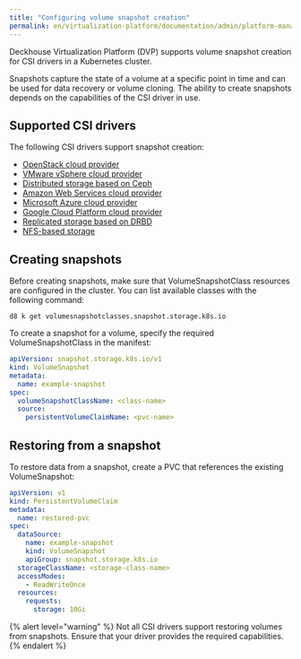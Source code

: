 ```yaml
---
title: "Configuring volume snapshot creation"
permalink: en/virtualization-platform/documentation/admin/platform-management/storage/snapshot-controller.html
---
```


Deckhouse Virtualization Platform (DVP) supports volume snapshot creation for CSI drivers in a Kubernetes cluster.

Snapshots capture the state of a volume at a specific point in time and can be used for data recovery or volume cloning. The ability to create snapshots depends on the capabilities of the CSI driver in use.

## Supported CSI drivers

The following CSI drivers support snapshot creation:

- [OpenStack cloud provider](/products/kubernetes-platform/documentation/v1/modules/cloud-provider-openstack/)
- [VMware vSphere cloud provider](/products/kubernetes-platform/documentation/v1/modules/cloud-provider-vsphere/)
- [Distributed storage based on Ceph](../storage/external/ceph.html)
- [Amazon Web Services cloud provider](/products/kubernetes-platform/documentation/v1/modules/cloud-provider-aws/)
- [Microsoft Azure cloud provider](/products/kubernetes-platform/documentation/v1/modules/cloud-provider-azure/)
- [Google Cloud Platform cloud provider](/products/kubernetes-platform/documentation/v1/modules/cloud-provider-gcp/)
- [Replicated storage based on DRBD](../storage/sds/lvm-replicated.html)
- [NFS-based storage](../storage/external/nfs.html)

## Creating snapshots

Before creating snapshots, make sure that VolumeSnapshotClass resources are configured in the cluster. You can list available classes with the following command:

```shell
d8 k get volumesnapshotclasses.snapshot.storage.k8s.io
```

To create a snapshot for a volume, specify the required VolumeSnapshotClass in the manifest:

```yaml
apiVersion: snapshot.storage.k8s.io/v1
kind: VolumeSnapshot
metadata:
  name: example-snapshot
spec:
  volumeSnapshotClassName: <class-name>
  source:
    persistentVolumeClaimName: <pvc-name>
```

## Restoring from a snapshot

To restore data from a snapshot, create a PVC that references the existing VolumeSnapshot:

```yaml
apiVersion: v1
kind: PersistentVolumeClaim
metadata:
  name: restored-pvc
spec:
  dataSource:
    name: example-snapshot
    kind: VolumeSnapshot
    apiGroup: snapshot.storage.k8s.io
  storageClassName: <storage-class-name>
  accessModes:
    - ReadWriteOnce
  resources:
    requests:
      storage: 10Gi
```

{% alert level="warning" %}
Not all CSI drivers support restoring volumes from snapshots. Ensure that your driver provides the required capabilities.
{% endalert %}
